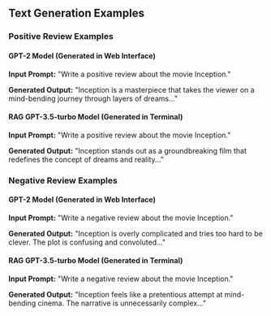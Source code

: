 ## Text Generation Examples

### Positive Review Examples

#### GPT-2 Model (Generated in Web Interface)
**Input Prompt:** "Write a positive review about the movie Inception."

**Generated Output:**
"Inception is a masterpiece that takes the viewer on a mind-bending journey through layers of dreams..."

#### RAG GPT-3.5-turbo Model (Generated in Terminal)
**Input Prompt:** "Write a positive review about the movie Inception."

**Generated Output:**
"Inception stands out as a groundbreaking film that redefines the concept of dreams and reality..."


### Negative Review Examples

#### GPT-2 Model (Generated in Web Interface)
**Input Prompt:** "Write a negative review about the movie Inception."

**Generated Output:**
"Inception is overly complicated and tries too hard to be clever. The plot is confusing and convoluted..."

#### RAG GPT-3.5-turbo Model (Generated in Terminal)
**Input Prompt:** "Write a negative review about the movie Inception."

**Generated Output:**
"Inception feels like a pretentious attempt at mind-bending cinema. The narrative is unnecessarily complex..."
